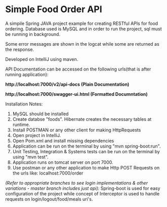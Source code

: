 # Simple Food Order API

A simpile Spring JAVA project example for creating RESTful APIs for food ordering.
Database used is MySQL and in order to run the project, sql must be running in background.

Some error messages are shown in the logcat while some are returned as the response.

Developed on IntelliJ using maven.

API Documentation can be accessed on the following urls(that is after running application):

**http://localhost:7000/v2/api-docs (Plain Documentation)**

**http://localhost:7000/swagger-ui.html (Formatted Documntation)**

Installation Notes:

1. MySQL should be installed
2. Create databse "foods". Hibernate creates the necessary tables at runtime.
3. Install POSTMAN or any other client for making HttpRequests
4. Open project in IntelliJ.
5. Open Pom.xml and install missing dependencies
6. Application can be run on the terminal by using "mvn spring-boot:run".
7. Unit Testing, Integration & Systems tests can be run on the terminal by using "mvn test".
8. Application runs on tomcat server on port 7000.
9. Use postman or any other application to make Http POST Requests on the urls like: localhost:7000/order


_(Refer to appropriate branches to see login implementations & other variations - master branch includes just api):_
Spring-boot is used for easy configuration of the project while concept of Interceptor is used to handle requests on login/logout/food/meals uri's.
